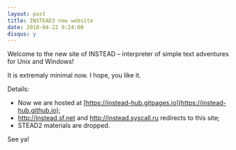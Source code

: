 ```yaml
---
layout: post
title: INSTEAD3 new website
date: 2018-04-22 9:24:00
disqus: y
---
```


Welcome to the new site of INSTEAD – interpreter of simple text adventures for Unix and Windows!

It is extremaly minimal now. I hope, you like it.

Details:

- Now we are hosted at [https://instead-hub.gitpages.io](https://instead-hub.github.io);
- http://instead.sf.net and http://instead.syscall.ru redirects to this site;
- STEAD2 materials are dropped.

See ya!
